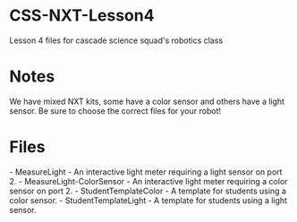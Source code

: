 CSS-NXT-Lesson4
===============

Lesson 4 files for cascade science squad's robotics class

<h1>Notes</h1>
We have mixed NXT kits, some have a color sensor and others have a light sensor.
Be sure to choose the correct files for your robot!

<h1>Files</h1>
- MeasureLight - An interactive light meter requiring a light sensor on port 2.
- MeasureLight-ColorSensor - An interactive light meter requiring a color sensor on port 2.
- StudentTemplateColor - A template for students using a color sensor.
- StudentTemplateLight - A template for students using a light sensor.
